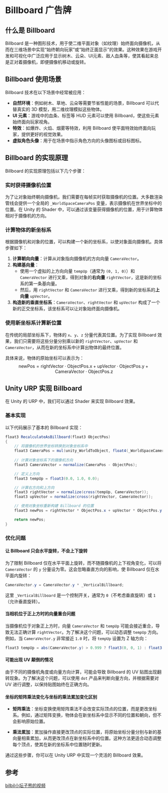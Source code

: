 # Billboard 广告牌

## 什么是 Billboard

Billboard 是一种图形技术，用于使二维平面对象（如纹理）始终面向摄像机，从而在三维场景中实现“始终朝向玩家”或“始终正面显示”的效果。这种效果在游戏开发和可视化中广泛应用于显示树木、云朵、UI元素、敌人血条等，使其看起来总是正对着摄像机，即便摄像机移动或旋转。

## Billboard 使用场景

Billboard 技术在以下场景中经常被应用：
- **自然环境**：例如树木、草地、云朵等需要节省性能的场景，Billboard 可以代替真实的 3D 模型，用二维纹理模拟这些物体。
- **UI 元素**：游戏中的血条、标签等 HUD 元素可以使用 Billboard，使这些元素始终面向玩家视角。
- **特效**：如爆炸、火焰、烟雾等特效，利用 Billboard 使平面特效始终面向玩家，提供更好的视觉效果。
- **虚拟角色头像**：用于在场景中指示角色方向的头像图标或目标图标。

## Billboard 的实现原理

Billboard 的实现原理包括以下几个步骤：

### 实时获得摄像机位置

为了让对象始终朝向摄像机，我们需要在每帧实时获取摄像机的位置。大多数渲染管线会提供一个全局的 `_WorldSpaceCameraPos` 变量，表示摄像机在世界坐标中的位置。在 Unity 的 Shader 中，可以通过该变量获得摄像机的位置，用于计算物体相对于摄像机的方向。

### 计算物体的新坐标系

根据摄像机和对象的位置，可以构建一个新的坐标系，以使对象面向摄像机。具体步骤如下：

1. **计算朝向向量**：计算从对象指向摄像机的方向向量 `CameraVector`。
2. **构建基向量**：
   - 使用一个虚拟的上方向向量 `tempUp`（通常为 `(0, 1, 0)`）和 `CameraVector` 进行叉乘，得到对象的**右向量** `rightVector`，这是新的坐标系的第一条基向量。
   - 然后，用 `rightVector` 和 `CameraVector` 进行叉乘，得到新的坐标系的**上向量** `upVector`。
3. **构造新的垂直坐标系**：`CameraVector`、`rightVector` 和 `upVector` 构成了一个新的正交坐标系，该坐标系可以让对象始终面向摄像机。

### 使用新坐标系计算新位置

在传统的局部坐标系下，物体的 `x`、`y`、`z` 分量代表其位置。为了实现 Billboard 效果，我们只需要将这些分量分别乘以新的 `rightVector`、`upVector` 和 `CameraVector`，从而在新的坐标系中计算出物体的最终位置。

具体来说，物体的原始坐标可以表示为：
$$
\text{newPos} = \text{rightVector} \cdot \text{ObjectPos.x} + \text{upVector} \cdot \text{ObjectPos.y} + \text{CameraVector} \cdot \text{ObjectPos.z}
$$

## Unity URP 实现 Billboard

在 Unity 的 URP 中，我们可以通过 Shader 来实现 Billboard 效果。

### 基本实现

以下代码展示了基本的 Billboard 实现：

```csharp
float3 RecalculateAsBillboard(float3 ObjectPos)
{
    // 将摄像机的世界坐标转换到对象坐标系中
    float3 CameraPos = mul(unity_WorldToObject, float4(_WorldSpaceCameraPos, 1.0)).xyz;
    
    // 计算对象坐标系下的摄像机方向
    float3 CameraVector = normalize(CameraPos - ObjectPos);

    // 定义上方向
    float3 tempUp = float3(0.0, 1.0, 0.0);

    // 计算右方向和上方向
    float3 rightVector = normalize(cross(tempUp, CameraVector));
    float3 upVector = normalize(cross(rightVector, CameraVector));

    // 使用对象坐标重新构建 Billboard 的位置
    float3 newPos = rightVector * ObjectPos.x + upVector * ObjectPos.y + CameraVector * ObjectPos.z;

    return newPos;
}
```

### 优化问题

#### 让 Billboard 只会水平旋转，不会上下旋转

为了限制 Billboard 仅在水平平面上旋转，而不随摄像机的上下视角变化，可以将 `CameraVector` 的 `y` 分量设为零。这会忽略垂直方向的影响，使 Billboard 仅在水平面内旋转：

```csharp
CameraVector.y = CameraVector.y * _VerticalBillboard;
```

这里 `_VerticalBillboard` 是一个控制开关，通常为 `0`（不考虑垂直旋转）或 `1`（允许垂直旋转）。

#### 当相机位于正上方时的向量重合问题

当摄像机位于对象正上方时，向量 `CameraVector` 和 `tempUp` 可能会接近重合，导致无法正确计算 `rightVector`。为了解决这个问题，可以动态调整 `tempUp` 方向。例如，当 `CameraVector.y` 非常接近 `1.0` 时，将 `tempUp` 设置为 Z 轴方向：

```csharp
float3 tempUp = abs(CameraVector.y) > 0.999 ? float3(0, 0, 1) : float3(0, 1, 0);
```

#### 可能出现 UV 颠倒的情况

由于不同的摄像机角度或向量方向计算，可能会导致 Billboard 的 UV 贴图出现翻转现象。为了解决这个问题，可以使用 `dot` 产品来判断向量方向，并根据需要对 UV 进行调整，以保持贴图始终在正确方向。

#### 坐标的矩阵乘法变化与坐标的乘法累加变化区别

- **矩阵乘法**：坐标变换使用矩阵乘法不会改变实际顶点的位置，而是更改坐标系。例如，通过矩阵变换，物体会在新坐标系中显示不同的位置和朝向，但不会影响原始位置。
  
- **乘法累加**：累加操作直接更改顶点的实际位置，将原始坐标分量分别与新的基向量相乘累加，从而更改顶点在新坐标系中的位置。这种方法更适合动态调整每个顶点，使其在新的坐标系中位置随时更新。

通过这些步骤，你可以在 Unity URP 中实现一个灵活的 Billboard 效果。

## 参考
[bilbil小坛子熊的视频](https://www.bilibili.com/video/BV18NSoY6EnB)